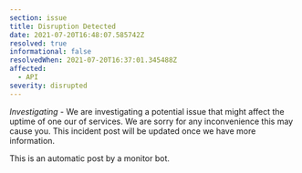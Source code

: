 ```yaml
---
section: issue
title: Disruption Detected
date: 2021-07-20T16:48:07.585742Z
resolved: true
informational: false
resolvedWhen: 2021-07-20T16:37:01.345488Z
affected:
  - API
severity: disrupted
---
```

*Investigating* - We are investigating a potential issue that might affect the uptime of one our of services. We are sorry for any inconvenience this may cause you. This incident post will be updated once we have more information.

This is an automatic post by a monitor bot.
        